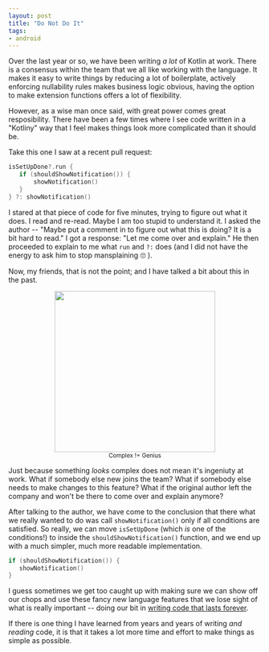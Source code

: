 ```yaml
---
layout: post
title: "Do Not Do It"
tags:
- android
---
```

Over the last year or so, we have been writing _a lot_ of Kotlin at work. There is a consensus within the team that we all like working with the language. It makes it easy to write things by reducing a lot of boilerplate, actively enforcing nullability rules makes business logic obvious, having the option to make extension functions offers a lot of flexibility.

However, as a wise man once said, with great power comes great resposibility. There have been a few times where I see code written in a "Kotliny" way that I feel makes things look more complicated than it should be.

Take this one I saw at a recent pull request:
```kotlin
isSetUpDone?.run {
   if (shouldShowNotification()) {
       showNotification()
   }
} ?: showNotification()
```

I stared at that piece of code for five minutes, trying to figure out what it does. I read and re-read. Maybe I am too stupid to understand it. I asked the author -- "Maybe put a comment in to figure out what this is doing? It is a bit hard to read." I got a response: "Let me come over and explain." He then proceeded to explain to me what `run` and `?:` does (and I did not have the energy to ask him to stop mansplaining 🙄 ).

Now, my friends, that is not the point; and I have talked a bit about this in the past.
<p style="text-align: center"><a href="https://docs.google.com/presentation/d/1wnYWzS3z-ZZP0nDwA6p_PRi62BR9BnPO3-lNUoKVPMk/edit#slide=id.g3f9614b5c8_0_4" alt="Complex != Genius"><img src="{{ site.baseurl }}/assets/kotlin_run/20180907_ complex.png" height="320" ></a><br />
<small>Complex != Genius</small></p>

Just because something *looks* complex does not mean it's ingeniuty at work. What if somebody else new joins the team? What if somebody else needs to make changes to this feature? What if the original author left the company and won't be there to come over and explain anymore?

After talking to the author, we have come to the conclusion that there what we really wanted to do was call `showNotification()` only if all conditions are satisfied. So really, we can move `isSetUpDone` (which _*is*_ one of the conditions!) to inside the `shouldShowNotification()` function, and we end up with a much simpler, much more readable implementation.

```kotlin
if (shouldShowNotification()) {
   showNotification()
}
```
I guess sometimes we get too caught up with making sure we can show off our chops and use these fancy new language features that we lose sight of what is really important -- doing our bit in [writing code that lasts forever](https://www.youtube.com/watch?v=YZstpc2939s).

If there is one thing I have learned from years and years of writing _and reading_ code, it is that it takes a lot more time and effort to make things as simple as possible.